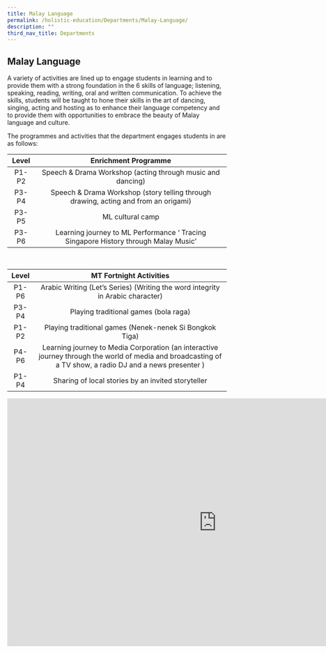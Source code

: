 ```yaml
---
title: Malay Language
permalink: /holistic-education/Departments/Malay-Language/
description: ""
third_nav_title: Departments
---
```

## Malay Language 

A variety of activities are lined up to engage students in learning and to provide them with a strong foundation in the 6 skills of language; listening, speaking, reading, writing, oral and written communication. To achieve the skills, students will be taught to hone their skills in the art of dancing, singing, acting and hosting as to enhance their language competency and to provide them with opportunities to embrace the beauty of Malay language and culture.  
  
The programmes and activities that the department engages students in are as follows:

|  Level |                                 Enrichment Programme                                |
|:------:|:-----------------------------------------------------------------------------------:|
|  P1-P2 | Speech &amp; Drama Workshop (acting through music and dancing)                          |
|  P3-P4 | Speech &amp; Drama Workshop (story telling through drawing, acting and from an origami) |
|  P3-P5 | ML cultural camp                                                                    |
|  P3-P6 | Learning journey to ML Performance ‘ Tracing Singapore History through Malay Music’ |
<br>

|  Level |                                                                   MT Fortnight Activities                                                                  |
|:------:|:----------------------------------------------------------------------------------------------------------------------------------------------------------:|
| P1-P6 | Arabic Writing (Let’s Series) (Writing the word integrity in Arabic character)                                                                             |
|  P3-P4 | Playing traditional games (bola raga)                                                                                                                      |
| P1-P2  |  Playing traditional games (Nenek-nenek Si Bongkok Tiga)                                                                                                   |
| P4-P6 | Learning journey to Media Corporation (an interactive journey through the world of media and broadcasting of a TV show,  a radio DJ and a news presenter ) |
| P1-P4 | Sharing of local stories by an invited storyteller                                                                                                         |

<iframe allowfullscreen="true" height="569" width="960" frameborder="0" src="https://docs.google.com/presentation/d/e/2PACX-1vScX_Gk05G-9oPl_5KWzA5wRWr1n47tNdcboU2YUSRZucWjLUzRR7VsLq_NGYPv3ljnEcEXFoCqfCt5/embed?start=false&amp;loop=false&amp;delayms=3000"></iframe>